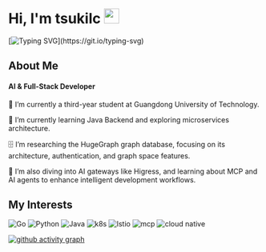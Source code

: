 # Hi, I'm tsukilc <img src="https://media.giphy.com/media/hvRJCLFzcasrR4ia7z/giphy.gif" width="30">

[![Typing SVG](https://readme-typing-svg.demolab.com?font=Exo+2&size=22&pause=1000&width=435&lines=Welcome+to+my+GitHub+profile!)](https://git.io/typing-svg)


## About Me

#### AI & Full-Stack Developer

📖 I’m currently a third-year student at Guangdong University of Technology.

🌱 I’m currently learning Java Backend and exploring microservices architecture.

🗄️ I’m researching the HugeGraph graph database, focusing on its architecture, authentication, and graph space features.

🤖 I’m also diving into AI gateways like Higress, and learning about MCP and AI agents to enhance intelligent development workflows.

## My Interests

![Go](https://img.shields.io/badge/Go-79d4fd?style=for-the-badge&logo=go)
![Python](https://img.shields.io/badge/python-3670A0?style=for-the-badge&logo=python&logoColor=ffdd54)
![Java](https://img.shields.io/badge/java-%23ED8B00.svg?style=for-the-badge&logo=openjdk&logoColor=white)
![k8s](https://img.shields.io/badge/k8s-578FFF?style=for-the-badge&logo=kubernetes&logoColor=white) ![Istio](https://img.shields.io/badge/Istio-466BB0?style=for-the-badge&logo=Istio&logoColor=white)   ![mcp](https://img.shields.io/badge/MCP-7886C7?style=for-the-badge&logo=chatbot&logoColor=white) ![cloud native](https://img.shields.io/badge/Cloud%20Native-blue?style=for-the-badge&logo=iCloud&logoColor=white)


[![github activity graph](https://github-readme-activity-graph.vercel.app/graph?username=Tsukilc&bg_color=ffffff&color=9e4c98&line=9992f7&point=1e6794&area=true&hide_border=true)](https://github.com/ashutosh00710/github-readme-activity-graph)



